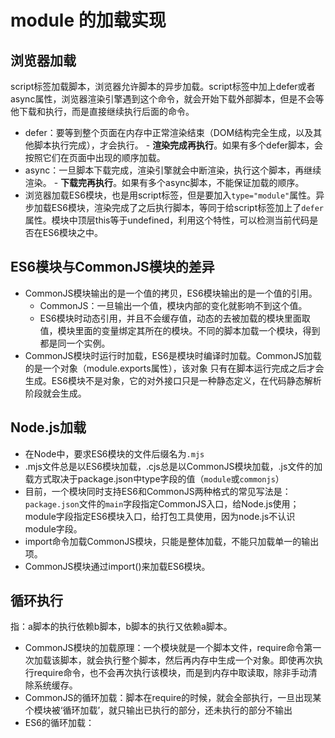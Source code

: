 # module 的加载实现

## 浏览器加载
script标签加载脚本，浏览器允许脚本的异步加载。script标签中加上defer或者async属性，浏览器渲染引擎遇到这个命令，就会开始下载外部脚本，但是不会等他下载和执行，而是直接继续执行后面的命令。
- defer：要等到整个页面在内存中正常渲染结束（DOM结构完全生成，以及其他脚本执行完成），才会执行。 - **渲染完成再执行**。如果有多个defer脚本，会按照它们在页面中出现的顺序加载。
- async：一旦脚本下载完成，渲染引擎就会中断渲染，执行这个脚本，再继续渲染。 - **下载完再执行**。如果有多个async脚本，不能保证加载的顺序。
- 浏览器加载ES6模块，也是用script标签，但是要加入`type="module"`属性。异步加载ES6模块，渲染完成了之后执行脚本，等同于给script标签加上了`defer`属性。模块中顶层this等于undefined，利用这个特性，可以检测当前代码是否在ES6模块之中。

## ES6模块与CommonJS模块的差异
- CommonJS模块输出的是一个值的拷贝，ES6模块输出的是一个值的引用。
    - CommonJS：一旦输出一个值，模块内部的变化就影响不到这个值。
    - ES6模块时动态引用，并且不会缓存值，动态的去被加载的模块里面取值，模块里面的变量绑定其所在的模块。不同的脚本加载一个模块，得到都是同一个实例。
- CommonJS模块时运行时加载，ES6是模块时编译时加载。CommonJS加载的是一个对象（module.exports属性），该对象 只有在脚本运行完成之后才会生成。ES6模块不是对象，它的对外接口只是一种静态定义，在代码静态解析阶段就会生成。

## Node.js加载
- 在Node中，要求ES6模块的文件后缀名为`.mjs`
- .mjs文件总是以ES6模块加载，.cjs总是以CommonJS模块加载，.js文件的加载方式取决于package.json中type字段的值（`module`或`commonjs`）
- 目前，一个模块同时支持ES6和CommonJS两种格式的常见写法是：`package.json`文件的`main`字段指定CommonJS入口，给Node.js使用；module字段指定ES6模块入口，给打包工具使用，因为node.js不认识module字段。
- import命令加载CommonJS模块，只能是整体加载，不能只加载单一的输出项。
- CommonJS模块通过import()来加载ES6模块。

## 循环执行

指：a脚本的执行依赖b脚本，b脚本的执行又依赖a脚本。
- CommonJS模块的加载原理：一个模块就是一个脚本文件，require命令第一次加载该脚本，就会执行整个脚本，然后再内存中生成一个对象。即使再次执行require命令，也不会再次执行该模块，而是到内存中取读取，除非手动清除系统缓存。
- CommonJS的循环加载：脚本在require的时候，就会全部执行，一旦出现某个模块被‘循环加载’，就只输出已执行的部分，还未执行的部分不输出
- ES6的循环加载：

